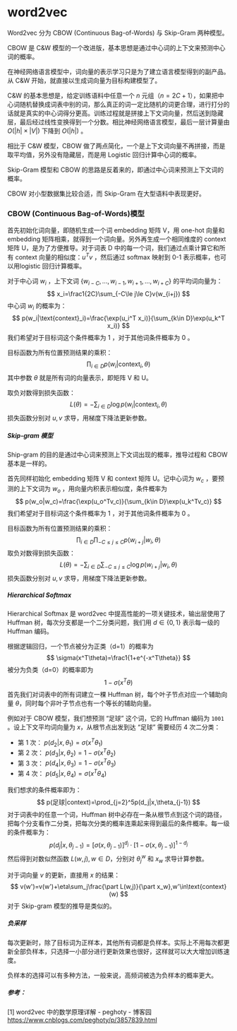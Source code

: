 # word2vec

Word2vec 分为 CBOW (Continuous Bag-of-Words) 与 Skip-Gram 两种模型。

CBOW 是 C&W 模型的一个改进版，基本思想是通过中心词的上下文来预测中心词的概率。

在神经网络语言模型中，词向量的表示学习只是为了建立语言模型得到的副产品。从 C&W 开始，就直接以生成词向量为目标构建模型了。

C&W 的基本思想是，给定训练语料中任意一个 $n$ 元组（$n=2C+1$），如果把中心词随机替换成词表中别的词，那么真正的词一定比随机的词更合理，进行打分的话就是真实的中心词得分更高。训练过程就是拼接上下文词向量，然后送到隐藏层，最后经过线性变换得到一个分数。相比神经网络语言模型，最后一层计算量由 $O(|h|\times|V|)$ 下降到 $O(|h|)$ 。

相比于 C&W 模型，CBOW 做了两点简化，一个是上下文词向量不再拼接，而是取平均值，另外没有隐藏层，而是用 Logistic 回归计算中心词的概率。

Skip-Gram 模型和 CBOW 的思路是反着来的，即通过中心词来预测上下文词的概率。

CBOW 对小型数据集比较合适，而 Skip-Gram 在大型语料中表现更好。



### CBOW (Continuous Bag-of-Words)模型

首先初始化词向量，即随机生成一个词 embedding 矩阵 V，用 one-hot 向量和 embedding 矩阵相乘，就得到一个词向量。另外再生成一个相同维度的 context 矩阵 U，是为了方便推导。对于词表 D 中的每一个词，我们通过点乘计算它和所有 context 向量的相似度：$u^Tv$ ，然后通过 softmax 映射到 0-1 表示概率，也可以用logistic 回归计算概率。

对于中心词 $w_i$ ，上下文词 $\{w_{i-C},...,w_{i-1},w_{i+1},...,w_{i+C}\}$ 的平均词向量为：
$$
x_i=\frac1{2C}\sum_{-C\le j\le C}v(w_{i+j})
$$
中心词 $w_i$ 的概率为：
$$
p(w_i|\text{context}_i)=\frac{\exp(u_i^T x_i)}{\sum_{k\in D}\exp(u_k^T x_i)}
$$
我们希望对于目标词这个条件概率为 1 ，对于其他词条件概率为 0 。

目标函数为所有位置预测结果的乘积：
$$
\prod_{i\in D}p(w_i|\text{context}_i,\theta)
$$
其中参数 $\theta$ 就是所有词的向量表示，即矩阵 V 和 U。

取负对数得到损失函数：
$$
L(\theta)=-\sum_{i\in D} \log p(w_i|\text{context}_i,\theta)
$$
损失函数分别对 $u,v$ 求导，用梯度下降法更新参数。



##### Skip-gram 模型

Ship-gram 的目的是通过中心词来预测上下文词出现的概率，推导过程和 CBOW 基本是一样的。

首先同样初始化 embedding 矩阵 V 和 context 矩阵 U。记中心词为 $w_c$ ，要预测的上下文词为 $w_o$ ，用向量内积表示相似度，条件概率为
$$
p(w_o|w_c)=\frac{\exp(u_o^Tv_c)}{\sum_{k\in D}\exp(u_k^Tv_c)}
$$
我们希望对于目标词这个条件概率为 1 ，对于其他词条件概率为 0 。

目标函数为所有位置预测结果的乘积：
$$
\prod_{i\in D}\prod_{-C\le j\le C}p(w_{i+j}|w_i,\theta)
$$
取负对数得到损失函数：
$$
L(\theta)=-\sum_{i\in D}\sum_{-C\le j\le C} \log p(w_{i+j}|w_i,\theta)
$$
损失函数分别对 $u,v$ 求导，用梯度下降法更新参数。



##### Hierarchical Softmax

Hierarchical Softmax 是 word2vec 中提高性能的一项关键技术，输出层使用了 Huffman 树，每次分支都是一个二分类问题，我们用 $d\in\{0,1\}$ 表示每一级的 Huffman 编码。

根据逻辑回归，一个节点被分为正类（d=1）的概率为
$$
\sigma(x^T\theta)=\frac1{1+e^{-x^T\theta}}
$$
被分为负类（d=0）的概率即为
$$
1-\sigma(x^T\theta)
$$
首先我们对词表中的所有词建立一棵 Huffman 树，每个叶子节点对应一个辅助向量 $\theta$，同时每个非叶子节点也有一个等长的辅助向量。

例如对于 CBOW 模型，我们想预测 “足球” 这个词，它的 Huffman 编码为 `1001` 。设上下文平均词向量为 $x$，从根节点出发到达 “足球” 需要经历 4 次二分类：

+ 第 1 次： $p(d_2|x,\theta_1)=\sigma(x^T\theta_1)$ 
+ 第 2 次： $p(d_3|x,\theta_2)=1-\sigma(x^T\theta_2)$ 
+ 第 3 次： $p(d_4|x,\theta_3)=1-\sigma(x^T\theta_3)$ 
+ 第 4 次： $p(d_5|x,\theta_4)=\sigma(x^T\theta_4)$ 

我们想求的条件概率即为：
$$
p(足球|context)=\prod_{j=2}^5p(d_j|x,\theta_{j-1})
$$
对于词表中的任意一个词，Huffman 树中必存在一条从根节点到这个词的路径，把每个分支看作二分类，把每次分类的概率连乘起来得到最后的条件概率。每一级的条件概率为：
$$
p(d_j|x,\theta_{j-1})=[\sigma(x,\theta_{j-1})]^{d_j}\cdot[1-\sigma(x,\theta_{j-1})]^{1-d_j}
$$
然后得到对数似然函数 $L(w,j),w\in D$，分别对 $\theta_j^w$ 和 $x_w$ 求导计算参数。

对于词向量 $v$ 的更新，直接用 $x$ 的结果：
$$
v(w')=v(w')+\eta\sum_j\frac{\part L(w,j)}{\part x_w},w'\in\text{context}(w)
$$
对于 Skip-gram 模型的推导是类似的。




##### 负采样

每次更新时，除了目标词为正样本，其他所有词都是负样本。实际上不用每次都更新全部负样本，只选择一小部分进行更新效果也很好，这样就可以大大增加训练速度。

负样本的选择可以有多种方法，一般来说，高频词被选为负样本的概率更大。



##### 参考：

[1] word2vec 中的数学原理详解 - peghoty - 博客园
https://www.cnblogs.com/peghoty/p/3857839.html
